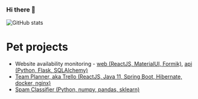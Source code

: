 ### Hi there 👋

![GitHub stats](https://github-readme-stats.vercel.app/api?username=saniaky)


# Pet projects
- Website availability monitoring - [web (ReactJS, MaterialUI, Formik)](https://github.com/saniaky/monitor-web), [api (Python, Flask, SQLAlchemy)](https://github.com/saniaky/monitor-api)
- [Team Planner, aka Trello (ReactJS, Java 11, Spring Boot, Hibernate, docker, nginx)](https://github.com/loyola-open-source-course)
- [Spam Classifier (Python, numpy, pandas, sklearn)](https://github.com/saniaky/spam-classifier)
